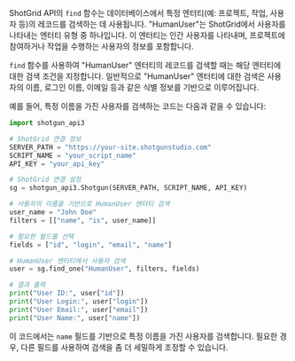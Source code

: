 ShotGrid API의 `find` 함수는 데이터베이스에서 특정 엔터티(예: 프로젝트, 작업, 사용자 등)의 레코드를 검색하는 데 사용됩니다. "HumanUser"는 ShotGrid에서 사용자를 나타내는 엔터티 유형 중 하나입니다. 이 엔터티는 인간 사용자를 나타내며, 프로젝트에 참여하거나 작업을 수행하는 사용자의 정보를 포함합니다.

`find` 함수를 사용하여 "HumanUser" 엔터티의 레코드를 검색할 때는 해당 엔터티에 대한 검색 조건을 지정합니다. 일반적으로 "HumanUser" 엔터티에 대한 검색은 사용자의 이름, 로그인 이름, 이메일 등과 같은 식별 정보를 기반으로 이루어집니다.

예를 들어, 특정 이름을 가진 사용자를 검색하는 코드는 다음과 같을 수 있습니다:

```python
import shotgun_api3

# ShotGrid 연결 정보
SERVER_PATH = "https://your-site.shotgunstudio.com"
SCRIPT_NAME = "your_script_name"
API_KEY = "your_api_key"

# ShotGrid 연결 설정
sg = shotgun_api3.Shotgun(SERVER_PATH, SCRIPT_NAME, API_KEY)

# 사용자의 이름을 기반으로 HumanUser 엔터티 검색
user_name = "John Doe"
filters = [["name", "is", user_name]]

# 필요한 필드를 선택
fields = ["id", "login", "email", "name"]

# HumanUser 엔터티에서 사용자 검색
user = sg.find_one("HumanUser", filters, fields)

# 결과 출력
print("User ID:", user["id"])
print("User Login:", user["login"])
print("User Email:", user["email"])
print("User Name:", user["name"])
```

이 코드에서는 `name` 필드를 기반으로 특정 이름을 가진 사용자를 검색합니다. 필요한 경우, 다른 필드를 사용하여 검색을 좀 더 세밀하게 조정할 수 있습니다.
